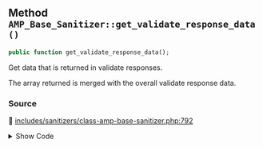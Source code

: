 ## Method `AMP_Base_Sanitizer::get_validate_response_data()`

```php
public function get_validate_response_data();
```

Get data that is returned in validate responses.

The array returned is merged with the overall validate response data.

### Source

:link: [includes/sanitizers/class-amp-base-sanitizer.php:792](../../includes/sanitizers/class-amp-base-sanitizer.php#L792-L794)

<details>
<summary>Show Code</summary>

```php
public function get_validate_response_data() {
	return [];
}
```

</details>
